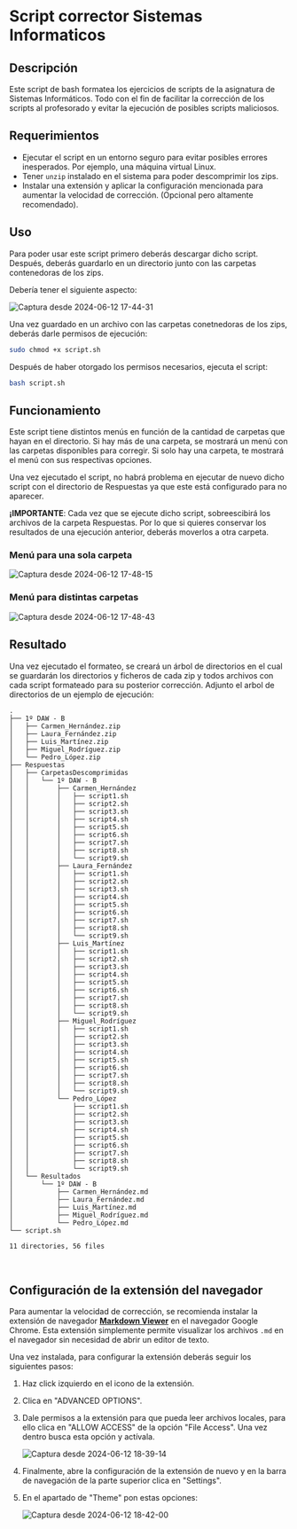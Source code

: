 # Script corrector Sistemas Informaticos

## Descripción
Este script de bash formatea los ejercicios de scripts de la asignatura de Sistemas Informáticos. Todo con el fin de facilitar la corrección de los scripts al profesorado y evitar la ejecución de posibles scripts maliciosos.


## Requerimientos
- Ejecutar el script en un entorno seguro para evitar posibles errores inesperados. Por ejemplo, una máquina virtual Linux.
- Tener `unzip` instalado en el sistema para poder descomprimir los zips.
- Instalar una extensión y aplicar la configuración mencionada para aumentar la velocidad de corrección. (Opcional pero altamente recomendado).


## Uso
Para poder usar este script primero deberás descargar dicho script. Después, deberás guardarlo en un directorio junto con las carpetas contenedoras de los zips.

Debería tener el siguiente aspecto:

![Captura desde 2024-06-12 17-44-31](https://github.com/ALEXl0CO/Script-corrector_Sistemas-Informaticos/assets/153745206/d0ed3612-d7cf-402e-942e-d3e130ad47a2)

Una vez guardado en un archivo con las carpetas conetnedoras de los zips, deberás darle permisos de ejecución:
```bash
sudo chmod +x script.sh
```

Después de haber otorgado los permisos necesarios, ejecuta el script:
```bash
bash script.sh
```


## Funcionamiento
Este script tiene distintos menús en función de la cantidad de carpetas que hayan en el directorio. Si hay más de una carpeta, se mostrará un menú con las carpetas disponibles para corregir. Si solo hay una carpeta, te mostrará el menú con sus respectivas opciones.

Una vez ejecutado el script, no habrá problema en ejecutar de nuevo dicho script con el directorio de Respuestas ya que este está configurado para no aparecer.

**¡IMPORTANTE**: Cada vez que se ejecute dicho script, sobreescibirá los archivos de la carpeta Respuestas. Por lo que si quieres conservar los resultados de una ejecución anterior, deberás moverlos a otra carpeta.

### Menú para una sola carpeta

![Captura desde 2024-06-12 17-48-15](https://github.com/ALEXl0CO/Script-corrector_Sistemas-Informaticos/assets/153745206/b55639ce-8eb2-4c7e-bfa3-9997adf55d87)

### Menú para distintas carpetas

![Captura desde 2024-06-12 17-48-43](https://github.com/ALEXl0CO/Script-corrector_Sistemas-Informaticos/assets/153745206/ee764ad1-f605-4dd3-a9a1-d4f050aed3a5)


## Resultado
Una vez ejecutado el formateo, se creará un árbol de directorios en el cual se guardarán los directorios y ficheros de cada zip y todos archivos con cada script formateado para su posterior corrección. Adjunto el arbol de directorios de un ejemplo de ejecución:

```
.
├── 1º DAW - B
│   ├── Carmen_Hernández.zip
│   ├── Laura_Fernández.zip
│   ├── Luis_Martínez.zip
│   ├── Miguel_Rodríguez.zip
│   └── Pedro_López.zip
├── Respuestas
│   ├── CarpetasDescomprimidas
│   │   └── 1º DAW - B
│   │       ├── Carmen_Hernández
│   │       │   ├── script1.sh
│   │       │   ├── script2.sh
│   │       │   ├── script3.sh
│   │       │   ├── script4.sh
│   │       │   ├── script5.sh
│   │       │   ├── script6.sh
│   │       │   ├── script7.sh
│   │       │   ├── script8.sh
│   │       │   └── script9.sh
│   │       ├── Laura_Fernández
│   │       │   ├── script1.sh
│   │       │   ├── script2.sh
│   │       │   ├── script3.sh
│   │       │   ├── script4.sh
│   │       │   ├── script5.sh
│   │       │   ├── script6.sh
│   │       │   ├── script7.sh
│   │       │   ├── script8.sh
│   │       │   └── script9.sh
│   │       ├── Luis_Martínez
│   │       │   ├── script1.sh
│   │       │   ├── script2.sh
│   │       │   ├── script3.sh
│   │       │   ├── script4.sh
│   │       │   ├── script5.sh
│   │       │   ├── script6.sh
│   │       │   ├── script7.sh
│   │       │   ├── script8.sh
│   │       │   └── script9.sh
│   │       ├── Miguel_Rodríguez
│   │       │   ├── script1.sh
│   │       │   ├── script2.sh
│   │       │   ├── script3.sh
│   │       │   ├── script4.sh
│   │       │   ├── script5.sh
│   │       │   ├── script6.sh
│   │       │   ├── script7.sh
│   │       │   ├── script8.sh
│   │       │   └── script9.sh
│   │       └── Pedro_López
│   │           ├── script1.sh
│   │           ├── script2.sh
│   │           ├── script3.sh
│   │           ├── script4.sh
│   │           ├── script5.sh
│   │           ├── script6.sh
│   │           ├── script7.sh
│   │           ├── script8.sh
│   │           └── script9.sh
│   └── Resultados
│       └── 1º DAW - B
│           ├── Carmen_Hernández.md
│           ├── Laura_Fernández.md
│           ├── Luis_Martínez.md
│           ├── Miguel_Rodríguez.md
│           └── Pedro_López.md
└── script.sh

11 directories, 56 files
```


<br>

## Configuración de la extensión del navegador
Para aumentar la velocidad de corrección, se recomienda instalar la extensión de navegador [**Markdown Viewer**](https://chromewebstore.google.com/detail/ckkdlimhmcjmikdlpkmbgfkaikojcbjk) en el navegador Google Chrome. Esta extensión simplemente permite visualizar los archivos `.md` en el navegador sin necesidad de abrir un editor de texto.

Una vez instalada, para configurar la extensión deberás seguir los siguientes pasos:
1. Haz click izquierdo en el icono de la extensión.
2. Clica en "ADVANCED OPTIONS".
3. Dale permisos a la extensión para que pueda leer archivos locales, para ello clica en "ALLOW ACCESS" de la opción "File Access". Una vez dentro busca esta opción y actívala.

   ![Captura desde 2024-06-12 18-39-14](https://github.com/ALEXl0CO/Script-corrector_Sistemas-Informaticos/assets/153745206/b5a90dc2-72f0-4e2d-b2da-c9b65caa5997)

4. Finalmente, abre la configuración de la extensión de nuevo y en la barra de navegación de la parte superior clica en "Settings".
5. En el apartado de "Theme" pon estas opciones:

   ![Captura desde 2024-06-12 18-42-00](https://github.com/ALEXl0CO/Script-corrector_Sistemas-Informaticos/assets/153745206/0797f8c4-6f9e-439f-90ad-3a89245bd972)
